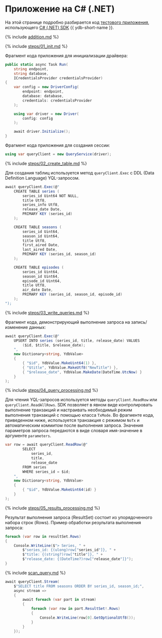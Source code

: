 # Приложение на C# (.NET)

На этой странице подробно разбирается код [тестового приложения](https://github.com/ydb-platform/ydb-dotnet-examples), использующего [C# (.NET) SDK](https://github.com/ydb-platform/ydb-dotnet-sdk) {{ ydb-short-name }}.

{% include [addition.md](auxilary/addition.md) %}

{% include [steps/01_init.md](steps/01_init.md) %}

Фрагмент кода приложения для инициализации драйвера:

```c#
public static async Task Run(
    string endpoint,
    string database,
    ICredentialsProvider credentialsProvider)
{
    var config = new DriverConfig(
        endpoint: endpoint,
        database: database,
        credentials: credentialsProvider
    );

    using var driver = new Driver(
        config: config
    );

    await driver.Initialize();
}
```

Фрагмент кода приложения для создания сессии:

```c#
using var queryClient = new QueryService(driver);
```

{% include [steps/02_create_table.md](steps/02_create_table.md) %}

Для создания таблиц используется метод `queryClient.Exec` с DDL (Data Definition Language) YQL-запросом.

```c#
await queryClient.Exec(@"
    CREATE TABLE series (
        series_id Uint64 NOT NULL,
        title Utf8,
        series_info Utf8,
        release_date Date,
        PRIMARY KEY (series_id)
    );

    CREATE TABLE seasons (
        series_id Uint64,
        season_id Uint64,
        title Utf8,
        first_aired Date,
        last_aired Date,
        PRIMARY KEY (series_id, season_id)
    );

    CREATE TABLE episodes (
        series_id Uint64,
        season_id Uint64,
        episode_id Uint64,
        title Utf8,
        air_date Date,
        PRIMARY KEY (series_id, season_id, episode_id)
    );
");
```

{% include [steps/03_write_queries.md](steps/03_write_queries.md) %}

Фрагмент кода, демонстрирующий выполнение запроса на запись/изменение данных:

```c#
await queryClient.Exec(@"
    UPSERT INTO series (series_id, title, release_date) VALUES
        ($id, $title, $release_date);
    ",
    new Dictionary<string, YdbValue>
    {
        { "$id", YdbValue.MakeUint64(1) },
        { "$title", YdbValue.MakeUtf8("NewTitle") },
        { "$release_date", YdbValue.MakeDate(DateTime.UtcNow) }
    }
);
```

{% include [steps/04_query_processing.md](steps/04_query_processing.md) %}

Для чтения YQL-запросов используется методы `queryClient.ReadRow` или `queryClient.ReadAllRows`. SDK позволяет в явном виде контролировать выполнение транзакций и настраивать необходимый режим выполнения транзакций с помощью класса `TxMode`. Во фрагменте кода, приведенном ниже, используется транзакция с режимом `NoTx` и автоматическим коммитом после выполнения запроса. Значения параметров запроса передаются в виде словаря имя-значение в аргументе `parameters`.


```c#
var row = await queryClient.ReadRow(@"
        SELECT
            series_id,
            title,
            release_date
        FROM series
        WHERE series_id = $id;
    ",
    new Dictionary<string, YdbValue>
    {
        { "$id", YdbValue.MakeUint64(id) }
    }
);
```

{% include [steps/05_results_processing.md](steps/05_results_processing.md) %}

Результат выполнения запроса (ResultSet) состоит из упорядоченного набора строк (Rows). Пример обработки результата выполнения запроса:

```c#
foreach (var row in resultSet.Rows)
{
    Console.WriteLine($"> Series, " +
        $"series_id: {(ulong)row["series_id"]}, " +
        $"title: {(string?)row["title"]}, " +
        $"release_date: {(DateTime?)row["release_date"]}");
}
```

{% include [scan_query.md](steps/08_scan_query.md) %}

```c#
await queryClient.Stream(
    $"SELECT title FROM seasons ORDER BY series_id, season_id;",
    async stream =>
    {
        await foreach (var part in stream)
        {
            foreach (var row in part.ResultSet!.Rows)
            {
                Console.WriteLine(row[0].GetOptionalUtf8());
            }
        }
    });
```
